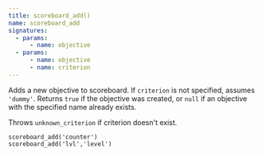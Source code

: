 ```yaml
---
title: scoreboard_add()
name: scoreboard_add
signatures:
  - params:
      - name: objective
  - params:
      - name: objective
      - name: criterion
---
```


Adds a new objective to scoreboard. If `criterion` is not specified, assumes
`'dummy'`. Returns `true` if the objective was created, or `null` if an
objective with the specified name already exists.

Throws `unknown_criterion` if criterion doesn't exist.

```scarpet
scoreboard_add('counter')
scoreboard_add('lvl','level')
```
